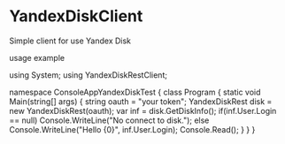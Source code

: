 # YandexDiskClient
Simple client for use Yandex Disk

usage example

using System;
using YandexDiskRestClient;

namespace ConsoleAppYandexDiskTest
{
    class Program
    {
        static void Main(string[] args)
        {
            string oauth = "your token";
            YandexDiskRest disk = new YandexDiskRest(oauth);
            var inf = disk.GetDiskInfo();
            if(inf.User.Login == null)
                Console.WriteLine("No connect to disk.");
            else
                Console.WriteLine("Hello {0}", inf.User.Login);
            Console.Read();
        }
    }
}

